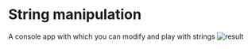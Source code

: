 # String manipulation
A console app with which you can modify and play with strings
![result](https://user-images.githubusercontent.com/117373448/220739782-6deed6fa-15d0-4e71-9357-13008fc490c4.png)

